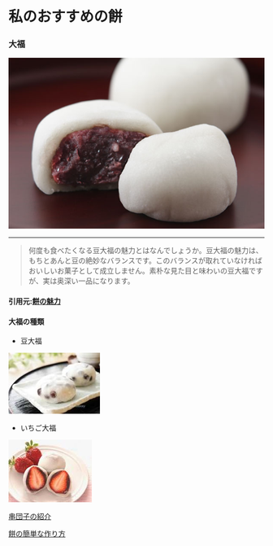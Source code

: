 # 私のおすすめの餅

### 大福
![大福](./img/daihuku.jpg)

***
>何度も食べたくなる豆大福の魅力とはなんでしょうか。豆大福の魅力は、もちとあんと豆の絶妙なバランスです。このバランスが取れていなければおいしいお菓子として成立しません。素朴な見た目と味わいの豆大福ですが、実は奥深い一品になります。

#### 引用元:[餅の魅力](https://www.dango-yamaka.jp/blog/3281/ "")

#### 大福の種類
- 豆大福

![豆大福](./img/mamedaifuku.jpg)
- いちご大福

![大福](./img/itigodaihuku.jpg)

[串団子の紹介](./01/01index.md)

[餅の簡単な作り方](./02/02index.md)

